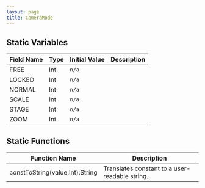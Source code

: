 ```yaml
---
layout: page
title: CameraMode
---
```


## Static Variables

| Field Name | Type | Initial Value | Description |
| ------------ | ------ | --------------- | ------------- |
| FREE | Int | `n/a` |  |
| LOCKED | Int | `n/a` |  |
| NORMAL | Int | `n/a` |  |
| SCALE | Int | `n/a` |  |
| STAGE | Int | `n/a` |  |
| ZOOM | Int | `n/a` |  |


## Static Functions

| Function Name | Description |
| --------------- | ------------- |
| constToString(value:Int):String | Translates constant to a user-readable string. |


